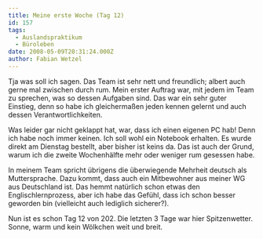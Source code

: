 ```yaml
---
title: Meine erste Woche (Tag 12)
id: 157
tags:
  - Auslandspraktikum
  - Büroleben
date: 2008-05-09T20:31:24.000Z
author: Fabian Wetzel
---
```


Tja was soll ich sagen. Das Team ist sehr nett und freundlich; albert auch gerne mal zwischen durch rum. Mein erster Auftrag war, mit jedem im Team zu sprechen, was so dessen Aufgaben sind. Das war ein sehr guter Einstieg, denn so habe ich gleichermaßen jeden kennen gelernt und auch dessen Verantwortlichkeiten.

Was leider gar nicht geklappt hat, war, dass ich einen eigenen PC hab! Denn ich habe noch immer keinen. Ich soll wohl ein Notebook erhalten. Es wurde direkt am Dienstag bestellt, aber bisher ist keins da. Das ist auch der Grund, warum ich die zweite Wochenhälfte mehr oder weniger rum gesessen habe.

In meinem Team spricht übrigens die überwiegende Mehrheit deutsch als Muttersprache. Dazu kommt, dass auch ein Mitbewohner aus meiner WG aus Deutschland ist. Das hemmt natürlich schon etwas den Englischlernprozess, aber ich habe das Gefühl, dass ich schon besser geworden bin (vielleicht auch lediglich sicherer?).

Nun ist es schon Tag 12 von 202\. Die letzten 3 Tage war hier Spitzenwetter. Sonne, warm und kein Wölkchen weit und breit.
